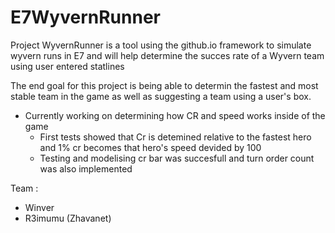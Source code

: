 # E7WyvernRunner

Project WyvernRunner is a tool using the github.io framework to simulate wyvern runs in E7 and will help determine the succes rate of a Wyvern team using user entered statlines


The end goal for this project is being able to determin the fastest and most stable team in the game as well as suggesting a team using a user's box.

- Currently working on determining how CR and speed works inside of the game 
  - First tests showed that Cr is detemined relative to the fastest hero and 1% cr becomes that hero's speed devided by 100 
  - Testing and modelising cr bar was succesfull and turn order count was also implemented
  

Team : 
  - Winver 
  - R3imumu (Zhavanet)
